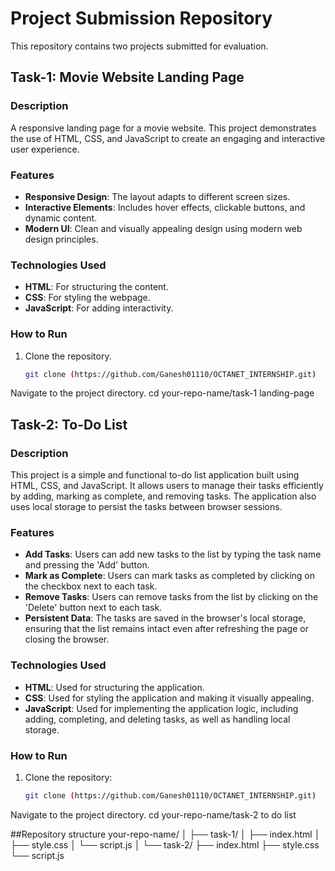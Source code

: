 # Project Submission Repository

This repository contains two projects submitted for evaluation. 

## Task-1: Movie Website Landing Page

### Description
A responsive landing page for a movie website. This project demonstrates the use of HTML, CSS, and JavaScript to create an engaging and interactive user experience.

### Features
- **Responsive Design**: The layout adapts to different screen sizes.
- **Interactive Elements**: Includes hover effects, clickable buttons, and dynamic content.
- **Modern UI**: Clean and visually appealing design using modern web design principles.

### Technologies Used
- **HTML**: For structuring the content.
- **CSS**: For styling the webpage.
- **JavaScript**: For adding interactivity.

### How to Run
1. Clone the repository.
   ```bash
   git clone (https://github.com/Ganesh01110/OCTANET_INTERNSHIP.git)
Navigate to the project directory.
cd your-repo-name/task-1 landing-page

## Task-2: To-Do List

### Description
This project is a simple and functional to-do list application built using HTML, CSS, and JavaScript. It allows users to manage their tasks efficiently by adding, marking as complete, and removing tasks. The application also uses local storage to persist the tasks between browser sessions.

### Features
- **Add Tasks**: Users can add new tasks to the list by typing the task name and pressing the 'Add' button.
- **Mark as Complete**: Users can mark tasks as completed by clicking on the checkbox next to each task.
- **Remove Tasks**: Users can remove tasks from the list by clicking on the 'Delete' button next to each task.
- **Persistent Data**: The tasks are saved in the browser's local storage, ensuring that the list remains intact even after refreshing the page or closing the browser.

### Technologies Used
- **HTML**: Used for structuring the application.
- **CSS**: Used for styling the application and making it visually appealing.
- **JavaScript**: Used for implementing the application logic, including adding, completing, and deleting tasks, as well as handling local storage.

### How to Run
1. Clone the repository:
   ```bash
   git clone (https://github.com/Ganesh01110/OCTANET_INTERNSHIP.git)
Navigate to the project directory.
cd your-repo-name/task-2 to do list

##Repository structure
your-repo-name/
│
├── task-1/
│   ├── index.html
│   ├── style.css
│   └── script.js
│
└── task-2/
    ├── index.html
    ├── style.css
    └── script.js
